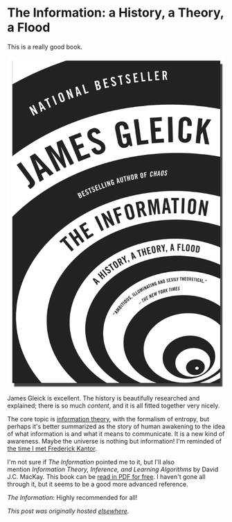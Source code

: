 # The Information: a History, a Theory, a Flood


This is a really good book.

<a href="http://www.amazon.com/The-Information-History-Theory-Flood/dp/1400096235"><img class="aligncenter size-medium wp-image-969" src="the_information.jpg" alt="the_information"></a>

James Gleick is excellent. The history is beautifully researched and explained; there is so much <em>content</em>, and it is all fitted together very nicely.

The core topic is <a href="http://en.wikipedia.org/wiki/Information_theory">information theory</a>, with the formalism of entropy, but perhaps it's better summarized as the story of human awakening to the idea of what information is and what it means to communicate. It is a new kind of awareness. Maybe the universe is nothing but information! I'm reminded of <a href="http://planspace.blogspot.com/2012/05/quotes-from-frederick-w-kantor.html">the time I met Frederick Kantor</a>.

I'm not sure if <em>The Information</em> pointed me to it, but I'll also mention <em>Information Theory, Inference, and Learning Algorithms</em> by David J.C. MacKay. This book can be <a href="http://www.inference.phy.cam.ac.uk/itprnn/book.pdf">read in PDF for free</a>. I haven't gone all through it, but it seems to be a good more advanced reference.

<em>The Information</em>: Highly recommended for all!



*This post was originally hosted [elsewhere](https://planspacedotorg.wordpress.com/2014/09/14/the-information-a-history-a-theory-a-flood/).*
